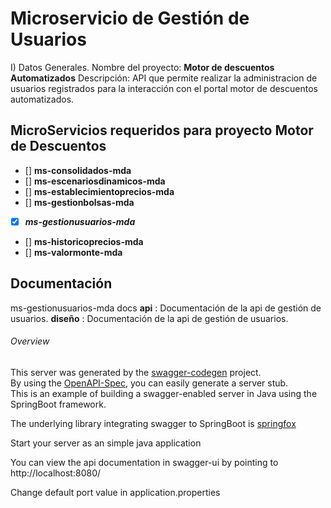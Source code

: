 # Microservicio de Gestión de Usuarios

I) Datos Generales.
   Nombre del proyecto: **Motor de descuentos Automatizados**
   Descripción: API que permite realizar la administracion de usuarios registrados para la interacción con el portal motor de descuentos automatizados.

## MicroServicios requeridos  para proyecto Motor de Descuentos

- [] **ms-consolidados-mda**
- [] **ms-escenariosdinamicos-mda**
- [] **ms-establecimientoprecios-mda**
- [] **ms-gestionbolsas-mda**
- [x] ***ms-gestionusuarios-mda***
- [] **ms-historicoprecios-mda**
- [] **ms-valormonte-mda**

## Documentación

ms-gestionusuarios-mda
	docs
		**api** : Documentación de la api de gestión de usuarios.
		**diseño** : Documentación de la api de gestión de usuarios. 

###### Overview  
This server was generated by the [swagger-codegen](https://github.com/swagger-api/swagger-codegen) project.  
By using the [OpenAPI-Spec](https://github.com/swagger-api/swagger-core), you can easily generate a server stub.  
This is an example of building a swagger-enabled server in Java using the SpringBoot framework.  

The underlying library integrating swagger to SpringBoot is [springfox](https://github.com/springfox/springfox)  

Start your server as an simple java application  

You can view the api documentation in swagger-ui by pointing to  
http://localhost:8080/  

Change default port value in application.properties